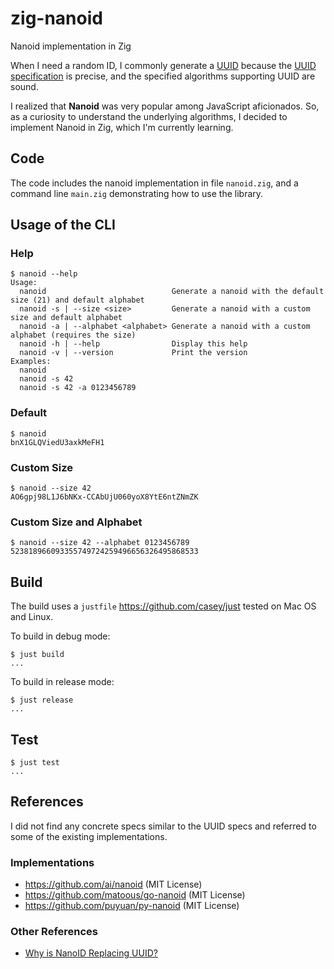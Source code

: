 # zig-nanoid

Nanoid implementation in Zig

When I need a random ID, I commonly generate a [UUID](https://en.wikipedia.org/wiki/Universally_unique_identifier) because the [UUID specification](https://datatracker.ietf.org/doc/html/rfc4122) is precise, and the specified algorithms supporting UUID are sound.

I realized that **Nanoid** was very popular among JavaScript aficionados. So, as a curiosity to understand the underlying algorithms, I decided to implement Nanoid in Zig, which I'm currently learning.

## Code

The code includes the nanoid implementation in file `nanoid.zig`, and a command line `main.zig` demonstrating how to use the library.

## Usage of the CLI

### Help

```
$ nanoid --help
Usage:
  nanoid                            Generate a nanoid with the default size (21) and default alphabet
  nanoid -s | --size <size>         Generate a nanoid with a custom size and default alphabet
  nanoid -a | --alphabet <alphabet> Generate a nanoid with a custom alphabet (requires the size)
  nanoid -h | --help                Display this help
  nanoid -v | --version             Print the version
Examples:
  nanoid
  nanoid -s 42
  nanoid -s 42 -a 0123456789
```

### Default

```
$ nanoid
bnX1GLQViedU3axkMeFH1
```

### Custom Size

```
$ nanoid --size 42
AO6gpj98L1J6bNKx-CCAbUjU060yoX8YtE6ntZNmZK
```

### Custom Size and Alphabet

```
$ nanoid --size 42 --alphabet 0123456789
523818966093355749724259496656326495868533
```

## Build

The build uses a `justfile` https://github.com/casey/just tested on Mac OS and Linux.

To build in debug mode:

```
$ just build
...
```

To build in release mode:

```
$ just release
...
```

## Test

```
$ just test
...
```

## References

I did not find any concrete specs similar to the UUID specs and referred to some of the existing implementations.

### Implementations

* https://github.com/ai/nanoid (MIT License)
* https://github.com/matoous/go-nanoid (MIT License)
* https://github.com/puyuan/py-nanoid (MIT License)

### Other References

* [Why is NanoID Replacing UUID?](https://blog.bitsrc.io/why-is-nanoid-replacing-uuid-1b5100e62ed2)

